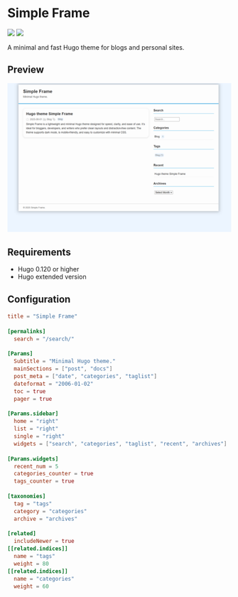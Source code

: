 # Simple Frame

[![](https://github.com/Dim0000/simple-frame/actions/workflows/gh-pages.yml/badge.svg)](https://github.com/Dim0000/simple-frame/actions/workflows/gh-pages.yml)
[![](https://img.shields.io/badge/license-MIT-blue.svg)](https://github.com/Dim0000/simple-frame/blob/main/LICENSE)

A minimal and fast Hugo theme for blogs and personal sites.

## Preview

![Screenshot](https://raw.githubusercontent.com/Dim0000/simple-frame/main/images/screenshot.png)

## Requirements

* Hugo 0.120 or higher
* Hugo extended version

## Configuration

```toml
title = "Simple Frame"

[permalinks]
  search = "/search/"

[Params]
  Subtitle = "Minimal Hugo theme."
  mainSections = ["post", "docs"]
  post_meta = ["date", "categories", "taglist"]
  dateformat = "2006-01-02"
  toc = true
  pager = true

[Params.sidebar]
  home = "right"
  list = "right"
  single = "right"
  widgets = ["search", "categories", "taglist", "recent", "archives"]

[Params.widgets]
  recent_num = 5
  categories_counter = true
  tags_counter = true
  
[taxonomies]
  tag = "tags"
  category = "categories"
  archive = "archives"

[related]
  includeNewer = true
[[related.indices]]
  name = "tags"
  weight = 80
[[related.indices]]
  name = "categories"
  weight = 60
```
